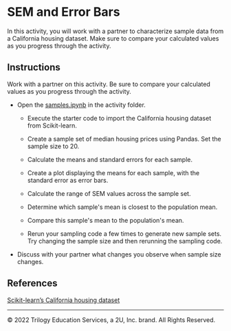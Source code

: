 # SEM and Error Bars

In this activity, you will work with a partner to characterize sample data from a California housing dataset. Make sure to compare your calculated values as you progress through the activity.

## Instructions

Work with a partner on this activity. Be sure to compare your calculated values as you progress through the activity.

* Open the [samples.ipynb](Unsolved/samples.ipynb) in the activity folder.

    * Execute the starter code to import the California housing dataset from Scikit-learn.

    * Create a sample set of median housing prices using Pandas. Set the sample size to 20.

    * Calculate the means and standard errors for each sample.

    * Create a plot displaying the means for each sample, with the standard error as error bars.

    * Calculate the range of SEM values across the sample set.

    * Determine which sample's mean is closest to the population mean.

    * Compare this sample's mean to the population's mean.

    * Rerun your sampling code a few times to generate new sample sets. Try changing the sample size and then rerunning the sampling code.

* Discuss with your partner what changes you observe when sample size changes.

## References

[Scikit-learn’s California housing dataset](https://scikit-learn.org/stable/modules/generated/sklearn.datasets.fetch_california_housing.html)

- - -

© 2022 Trilogy Education Services, a 2U, Inc. brand. All Rights Reserved.
